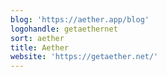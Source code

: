 ```yaml
---
blog: 'https://aether.app/blog'
logohandle: getaethernet
sort: aether
title: Aether
website: 'https://getaether.net/'
---
```

